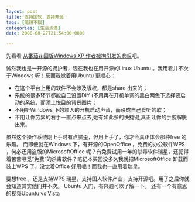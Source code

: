 ```yaml
---
layout: post
title: 支持国软，支持开源！
tags: [笔耕不辍]
categories: [生活点滴]
date: 2008-08-27T21:54:00+0800

---
```


先看看 [从番茄花园版Windows XP 作者被拘引发的悲叹][Windows XP]吧。  

诚然我也是一开源的拥护者，现在我也在用开源的Linux Ubuntu 。我用着并不次于Windows 呀！反而我觉着用Ubuntu 更顺心：

- 在这个平台上用的软件不会涉及版权，都是share 出来的；
- 系统的很多环节都能自己设置DIY (不用再在开机单调的黑白两色下选择要启动的系统，而添上悦目的背景图片；
- 不用听Windows 下的烦人的开机启动声音，而设成自己爱听的歌；
- 不用让你劳累的右手一直点来点去,她有如此多的快捷键,真正让你的手腕解脱出来。

虽然这个操作系统刚上手时有点腻歪，但用上手了，你才会真正体会那种free 的乐趣。 而即便就在Windows 下，有开源的OpenOffice ，免费的办公软件WPS ，何必还用盗版的MicrosoftOffice 呢？有免费试用一年的杀毒软件瑞星，还犯得着苦苦寻觅“免费”的杀毒软件？笔记本买回没多久我就把MicrosoftOffice 卸载而装上WPS 了，没觉着Office 好用呢！而我也一直用着瑞星。  

要想free ，还是支持WPS 瑞星，支持国人软件产业，支持开源吧。用了之后你就会知道其实他们并不次。 Ubuntu 入门，有兴趣可以了解一下。 还有一个有意思的视频[Ubuntu vs Vista]


[Windows XP]: http://blog.csdn.net/stevencn76/archive/2008/08/23/2820576.aspx
[Ubuntu vs Vista]: http://www.youtube.com/watch?v=xC5uEe5OzNQ